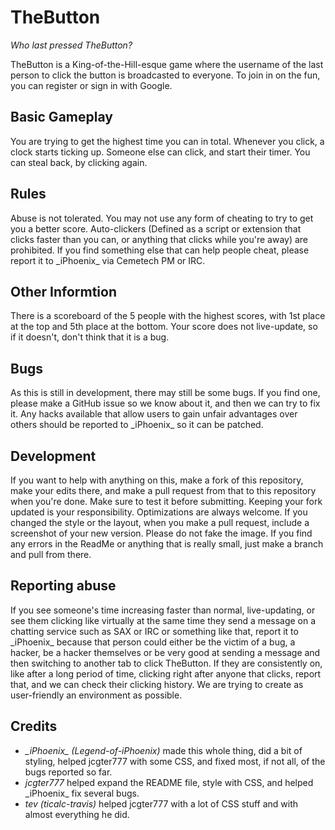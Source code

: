 # TheButton
_Who last pressed TheButton?_

TheButton is a King-of-the-Hill-esque game where the username of the last person to click the button is broadcasted to everyone. To join in on the fun, you can register or sign in with Google.

## Basic Gameplay
You are trying to get the highest time you can in total. Whenever you click, a clock starts ticking up. Someone else can click, and start their timer. You can steal back, by clicking again. 

## Rules
Abuse is not tolerated. You may not use any form of cheating to try to get you a better score. Auto-clickers (Defined as a script or extension that clicks faster than you can, or anything that clicks while you're away) are prohibited. If you find something else that can help people cheat, please report it to \_iPhoenix\_ via Cemetech PM or IRC. 

## Other Informtion
There is a scoreboard of the 5 people with the highest scores, with 1st place at the top and 5th place at the bottom. Your score does not live-update, so if it doesn't, don't think that it is a bug. 

## Bugs
As this is still in development, there may still be some bugs. If you find one, please make a GitHub issue so we know about it, and then we can try to fix it. Any hacks available that allow users to gain unfair advantages over others should be reported to \_iPhoenix\_ so it can be patched. 

## Development
If you want to help with anything on this, make a fork of this repository, make your edits there, and make a pull request from that to this repository when you're done. Make sure to test it before submitting. Keeping your fork updated is your responsibility. Optimizations are always welcome. If you changed the style or the layout, when you make a pull request, include a screenshot of your new version. Please do not fake the image. If you find any errors in the ReadMe or anything that is really small, just make a branch and pull from there. 

## Reporting abuse
If you see someone's time increasing faster than normal, live-updating, or see them clicking like virtually at the same time they send a message on a chatting service such as SAX or IRC or something like that, report it to \_iPhoenix\_ because that person could either be the victim of a bug, a hacker, be a hacker themselves or be very good at sending a message and then switching to another tab to click TheButton. If they are consistently on, like after a long period of time, clicking right after anyone that clicks, report that, and we can check their clicking history. We are trying to create as user-friendly an environment as possible. 

## Credits
- *\_iPhoenix\_ (Legend-of-iPhoenix)* made this whole thing, did a bit of styling, helped jcgter777 with some CSS, and fixed most, if not all, of the bugs reported so far. 
- *jcgter777* helped expand the README file, style with CSS, and helped \_iPhoenix\_ fix several bugs.
- *tev (ticalc-travis)* helped jcgter777 with a lot of CSS stuff and with almost everything he did. 
